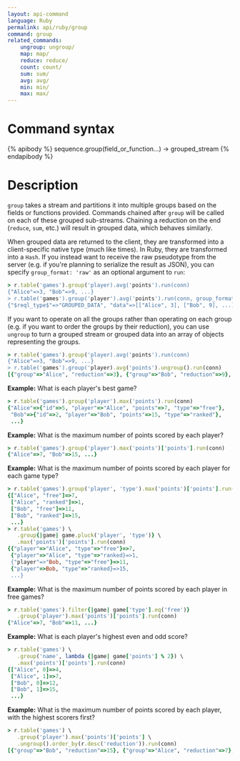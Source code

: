```yaml
---
layout: api-command
language: Ruby
permalink: api/ruby/group
command: group
related_commands:
    ungroup: ungroup/
    map: map/
    reduce: reduce/
    count: count/
    sum: sum/
    avg: avg/
    min: min/
    max: max/
---
```


# Command syntax #

{% apibody %}
sequence.group(field_or_function...) &rarr; grouped_stream
{% endapibody %}

# Description #

`group` takes a stream and partitions it into multiple groups based on
the fields or functions provided.  Commands chained after `group` will
be called on each of these grouped sub-streams.  Chaining a reduction
on the end (`reduce`, `sum`, etc.) will result in grouped data, which
behaves similarly.

When grouped data are returned to the client, they are transformed
into a client-specific native type (much like times).  In Ruby, they
are transformed into a `Hash`.  If you instead want to receive the raw
pseudotype from the server (e.g. if you're planning to serialize the
result as JSON), you can specify `group_format: 'raw'` as an optional
argument to `run`:

```rb
> r.table('games').group('player).avg('points').run(conn)
{"Alice"=>3, "Bob"=>9, ...}
> r.table('games').group('player').avg('points').run(conn, group_format:'raw')
{"$reql_type$"=>"GROUPED_DATA", "data"=>[["Alice", 3], ["Bob", 9], ...]}
```

If you want to operate on all the groups rather than operating on each
group (e.g. if you want to order the groups by their reduction), you
can use `ungroup` to turn a grouped stream or grouped data into an
array of objects representing the groups.

```rb
> r.table('games').group('player).avg('points').run(conn)
{"Alice"=>3, "Bob"=>9, ...}
> r.table('games').group('player).avg('points').ungroup().run(conn)
[{"group"=>"Alice", "reduction"=>3}, {"group"=>"Bob", "reduction"=>9}, ...]
```

__Example:__ What is each player's best game?

```rb
> r.table('games').group('player').max('points').run(conn)
{"Alice"=>{"id"=>5, "player"=>"Alice", "points"=>7, "type"=>"free"},
 "Bob"=>{"id"=>2, "player"=>"Bob", "points"=>15, "type"=>"ranked"},
 ...}
```

__Example:__ What is the maximum number of points scored by each player?

```rb
> r.table('games').group('player').max('points')['points'].run(conn)
{"Alice"=>7, "Bob"=>15, ...}
```

__Example:__ What is the maximum number of points scored by each
player for each game type?

```rb
> r.table('games').group('player', 'type').max('points')['points'].run(conn)
{["Alice", "free"]=>7,
 ["Alice", "ranked"]=>1,
 ["Bob", "free"]=>11,
 ["Bob", "ranked"]=>15,
 ...}
> r.table('games') \
   .group{|game| game.pluck('player', 'type')} \
   .max('points')['points'].run(conn)
{{"player"=>"Alice", "type"=>"free"}=>7,
 {"player"=>"Alice", "type"=>"ranked}=>1,
 {"player"=>"Bob, "type"=>"free"}=>11,
 {"player"=>Bob, "type"=>"ranked}=>15,
 ...}
```

__Example:__ What is the maximum number of points scored by each
player in free games?

```rb
> r.table('games').filter{|game| game['type'].eq('free')}
   .group('player').max('points')['points'].run(conn)
{"Alice"=>7, "Bob"=>11, ...}
```

__Example:__ What is each player's highest even and odd score?

```rb
> r.table('games') \
   .group('name', lambda {|game| game['points'] % 2}) \
   .max('points')['points'].run(conn)
{["Alice", 0]=>4,
 ["Alice", 1]=>7,
 ["Bob", 0]=>12,
 ["Bob", 1]=>15,
 ...}
```

__Example:__ What is the maximum number of points scored by each
player, with the highest scorers first?

```rb
> r.table('games') \
   .group('player').max('points')['points'] \
   .ungroup().order_by(r.desc('reduction')).run(conn)
[{"group"=>"Bob", "reduction"=>15}, {"group"=>"Alice", "reduction"=>7}, ...]
```

